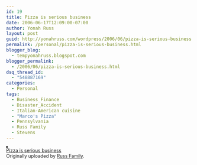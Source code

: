 ```yaml
---
id: 19
title: Pizza is serious business
date: 2006-06-17T12:09:00-07:00
author: Yonah Russ
layout: post
guid: http://yonahruss.com/wordpress/2006/06/pizza-is-serious-business.html
permalink: /personal/pizza-is-serious-business.html
blogger_blog:
  - tempyonahruss.blogspot.com
blogger_permalink:
  - /2006/06/pizza-is-serious-business.html
dsq_thread_id:
  - "548887169"
categories:
  - Personal
tags:
  - Business_Finance
  - Disaster_Accident
  - Italian-American cuisine
  - "Marco's Pizza"
  - Pennsylvania
  - Russ Family
  - Stevens
---
```

[<img src="http://static.flickr.com/67/168272229_530832a58d_m.jpg" alt="" style="border: solid 2px #000000;" />](http://www.flickr.com/photos/russ_family/168272229/ "photo sharing")  
<span style="font-size: 0.9em; margin-top: 0px;"><a href="http://www.flickr.com/photos/russ_family/168272229/">Pizza is serious business</a> <br />Originally uploaded by <a href="http://www.flickr.com/people/russ_family/">Russ Family</a>.</span><br clear="all" />
